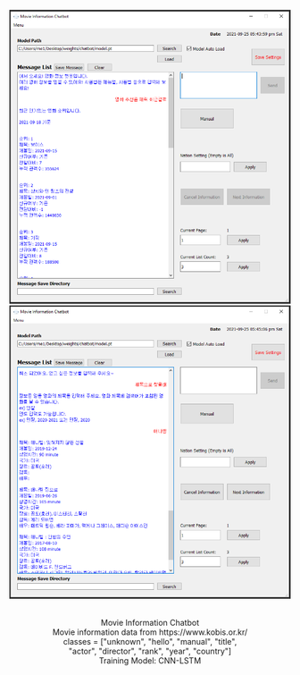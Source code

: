 <div align="center">
<p>
<img width="550" src="img/program_1.png">
<img width="550" src="img/program_2.png">
</p>
<br>
<div>
Movie Information Chatbot<br>
Movie information data from https://www.kobis.or.kr/<br>
classes = ["unknown", "hello", "manual", "title", <br>
"actor", "director", "rank", "year", "country"]<br>
Training Model: CNN-LSTM<br>
</div>

<br>
<br>
